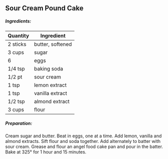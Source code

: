 ## Sour Cream Pound Cake

##### Ingredients:

| Quantity | Ingredient       |
|----------|------------------|
| 2 sticks | butter, softened |
| 3 cups   | sugar            |
| 6        | eggs             |
| 1/4 tsp  | baking soda      |
| 1/2 pt   | sour cream       |
| 1 tsp    | lemon extract    |
| 1 tsp    | vanilla extract  |
| 1/2 tsp  | almond extract   |
| 3 cups   | flour            |

##### Preparation:
Cream sugar and butter.  Beat in eggs, one at a time.  Add lemon, vanilla and almond extracts.
Sift flour and soda together.  Add alternately to batter with sour cream.  Grease and flour
an angel food cake pan and pour in the batter. Bake at 325&deg; for 1 hour and 15 minutes. 
